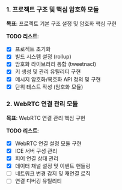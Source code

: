 ### 1. 프로젝트 구조 및 핵심 암호화 모듈

**목표**: 프로젝트 기본 구조 설정 및 암호화 핵심 구현

**TODO 리스트**:

- [x] 프로젝트 초기화
- [x] 빌드 시스템 설정 (rollup)
- [x] 암호화 라이브러리 통합 (tweetnacl)
- [x] 키 생성 및 관리 유틸리티 구현
- [x] 메시지 암호화/복호화 API 정의 및 구현
- [x] 단위 테스트 작성 (암호화 모듈)

### 2. WebRTC 연결 관리 모듈

**목표**: WebRTC 연결 관리 핵심 구현

**TODO 리스트**:

- [x] WebRTC 연결 설정 모듈 구현
- [x] ICE 서버 구성 관리
- [x] 피어 연결 상태 관리
- [x] 데이터 채널 설정 및 이벤트 핸들링
- [ ] 네트워크 변경 감지 및 재연결 로직
- [ ] 연결 디버깅 유틸리티
